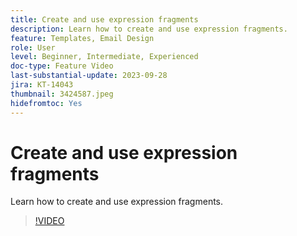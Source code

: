 ```yaml
---
title: Create and use expression fragments
description: Learn how to create and use expression fragments.
feature: Templates, Email Design
role: User
level: Beginner, Intermediate, Experienced
doc-type: Feature Video
last-substantial-update: 2023-09-28
jira: KT-14043
thumbnail: 3424587.jpeg
hidefromtoc: Yes
---
```


# Create and use expression fragments

Learn how to create and use expression fragments.

>[!VIDEO](https://video.tv.adobe.com/v/3424587/?learn=on)

